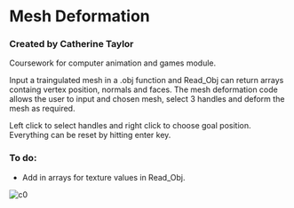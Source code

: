 # Mesh Deformation
### Created by Catherine Taylor

Coursework for computer animation and games module.

Input a traingulated mesh in a .obj function and Read_Obj can return arrays containg vertex position, normals and faces. The mesh deformation code allows the user to input and chosen mesh, select 3 handles and deform the mesh as required.

Left click to select handles and right click to choose goal position. Everything can be reset by hitting enter key.

### To do:
  
* Add in arrays for texture values in Read_Obj.
 

 ![c0](https://cloud.githubusercontent.com/assets/25514442/24153203/b5e0d6e2-0e45-11e7-854b-72ecb5b13b7b.PNG)

